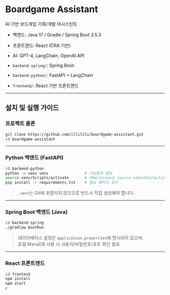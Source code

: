 # Boardgame Assistant

AI 기반 보드게임 기획/개발 어시스턴트 
- 백엔드: Java 17 / Gradle / Spring Boot 3.5.3
- 프론트엔드: React (CRA 기반)
- AI: GPT-4, LangChain, OpenAI API

- `backend-spring/`: Spring Boot 
- `backend-python/`: FastAPI + LangChain
- `frontend/`: React 기반 프론트엔드

---

## 설치 및 실행 가이드

### 프로젝트 클론

```bash
git clone https://github.com/illilili/boardgame-assistant.git
cd boardgame-assistant
```

---

### Python 백엔드 (FastAPI)

```bash
cd backend-python
python -m venv venv                # 가상환경 생성
source venv/Scripts/activate       # (Mac/Linux는 source venv/bin/activate)
pip install -r requirements.txt    # 필요 패키지 설치
```

> `.venv`는 Git에 포함되지 않으므로 반드시 직접 생성해야 합니다.

---

### Spring Boot 백엔드 (Java)

```bash
cd backend-spring
./gradlew bootRun
```

> 데이터베이스 설정은 `application.properties`에 명시되어 있으며,  
> 로컬 MariaDB 사용 시 사용자/비밀번호/포트 확인 필요

---

### React 프론트엔드

```bash
cd frontend
npm install
npm start
c
```

